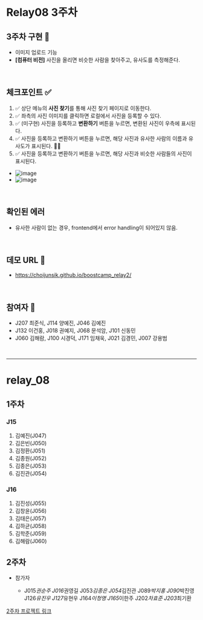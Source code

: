 # Relay08 3주차
## 3주차 구현 💌
- 이미지 업로드 기능
- <b>[컴퓨터 비전]</b> 사진을 올리면 비슷한 사람을 찾아주고, 유사도를 측정해준다.

<br>

## 체크포인트 ✅
1. ✅ 상단 메뉴의 **사진 찾기**를 통해 사진 찾기 페이지로 이동한다.
2. ✅ 좌측의 사진 이미지를 클릭하면 로컬에서 사진을 등록할 수 있다.
3. ✅ (미구현) 사진을 등록하고 **변환하기** 버튼을 누르면, 변환된 사진이 우측에 표시된다. 
4. ✅ 사진을 등록하고 변환하기 버튼을 누르면, 해당 사진과 유사한 사람의 이름과 유사도가 표시된다. 👏👏
5. ✅ 사진을 등록하고 변환하기 버튼을 누르면, 해당 사진과 비슷한 사람들의 사진이 표시된다.
  - ![image](https://user-images.githubusercontent.com/48747221/90347123-401c3600-e069-11ea-8791-3b559cb307c4.png)
  -  ![image](https://user-images.githubusercontent.com/13073517/90347101-182cd280-e069-11ea-9dd5-9ac4af4b9991.png)
<br>

## 확인된 에러
- 유사한 사람이 없는 경우, frontend에서 error handling이 되어있지 않음.
<br>

## 데모 URL 🌈
* https://choijunsik.github.io/boostcamp_relay2/

<br>

## 참여자 🎈 
* J207 최준식, J114 양예진, J046 김예진
* J132 이건홍, J018 권예지, J068 문석암, J101 신동민
* J060 김해람, J100 시경덕, J171 임채욱, J021 김경민, J007 강용범

<br/>

<hr/>

# relay_08

## 1주차

### J15

1. 김예진(J047)
2. 김은빈(J050)
3. 김정환(J051)
4. 김종원(J052)
5. 김종은(J053)
6. 김진관(J054)

### J16

1. 김진성(J055)
2. 김창윤(J056)
3. 김태은(J057)
4. 김하균(J058)
5. 김학준(J059)
6. 김해람(J060)

## 2주차

- 참가자

  - J015*권순주
    J016*권영길
    J053*김종은
    J054*김진관
    J089*박지홍
    J090*박진영
    J126*유진우
    J127*유현우
    J164*이청명
    J165*이한주
    J202*차효준
    J203*최기환

[2주차 프로젝트 링크](https://github.com/boostcamp-2020/relay_08/blob/master/2nd_week/WEEK_2.md)
